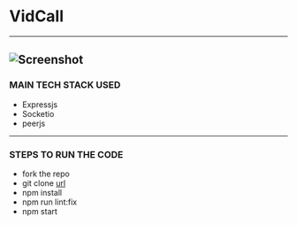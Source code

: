 # VidCall
---
![Screenshot](https://github.com/karandevtyagi/Vidcall/tree/master/public/demoimage.PNG) 
---

### MAIN TECH STACK USED
 - Expressjs
 - Socketio
 - peerjs

---

### STEPS TO RUN THE CODE
- fork the repo
- git clone [url](https://github.com/karandevtyagi/Vidcall.git)
- npm install
- npm run lint:fix
- npm start


